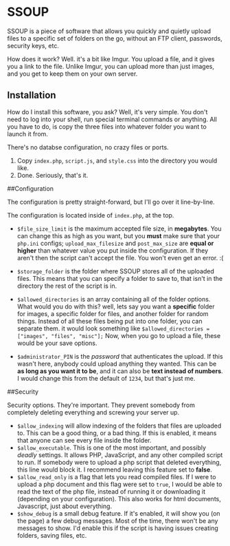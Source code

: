 # SSOUP

SSOUP is a piece of software that allows you quickly and quietly upload files to a specific set of folders on the go, without an FTP client, passwords, security keys, etc.  

How does it work? Well. it's a bit like Imgur. You upload a file, and it gives you a link to the file. Unlike Imgur, you can upload more than just images, and you get to keep them on your own server. 


## Installation

How do I install this software, you ask? Well, it's very simple. You don't need to log into your shell, run special terminal commands or anything. All you have to do, is copy the three files into whatever folder you want to launch it from.

There's no databse configuration, no crazy files or ports.
 1.  Copy `index.php`, `script.js`, and `style.css` into the directory you would like.
 2.  Done. Seriously, that's it.


##Configuration

The configuration is pretty straight-forward, but I'll go over it line-by-line.

The configuration is located inside of `index.php`, at the top.

- `$file_size_limit` is the maximum accepted file size, in **megabytes**. You can change this as high as you want, but you **must** make sure that your `php.ini` configs; `upload_max_filesize` and `post_max_size` are **equal or higher** than whatever value you put inside the configuration. If they aren't then the script can't accept the file. You won't even get an error. :(

- `$storage_folder` is the folder where SSOUP stores all of the uploaded files. This means that you can specify a folder to save to, that isn't in the directory the rest of the script is in. 
- `$allowed_directories` is an array containing all of the folder options. What would you do with this? well, lets say you want a **specific** folder for images, a specific folder for files, and another folder for random things. Instead of all these files being put into one folder, you can separate them. it would look something like `$allowed_directories = ["images", "files", "misc"];` Now, when you go to upload a file, these would be your save options.
- `$administrator_PIN` is the *password* that authenticates the upload. If this wasn't here, anybody could upload anything they wanted. This can be **as long as you want it to be**, and it can also be **text instead of numbers**. I would change this from the default of `1234`, but that's just me.


##Security

Security options. They're important. They prevent somebody from completely deleting everything and screwing your server up.

- `$allow_indexing` will allow indexing of the folders that files are uploaded to. This can be a good thing, or a bad thing. If this is enabled, it means that anyone can see every file inside the folder.
- `$allow_executable`. This is one of the most important, and possibly *deadly* settings. It allows PHP, JavaScript, and any other compiled script to run. If somebody were to upload a php script that deleted everything, this line would block it. I recommend leaving this feature set to **false**.
- `$allow_read_only` is a flag that lets you read compiled files. If I were to upload a php document and this flag were set to `true`, I would be able to read the text of the php file, instead of running it or downloading it (depending on your configuration). This also works for html documents, Javascript, just about everything.
- `$show_debug` is a small debug feature. If it's enabled, it will show you (on the page) a few debug messages. Most of the time, there won't be any messages to show. I'd enable this if the script is having issues creating folders, saving files, etc.
